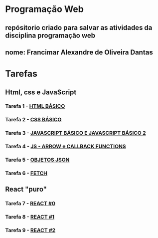 # Programação Web
## repósitorio criado para salvar as atividades da disciplina programação web
## nome: Francimar Alexandre de Oliveira Dantas

# Tarefas

## Html, css e JavaScript

### Tarefa 1 -  <a href="https://github.com/ApenasUDev/programacao-web/tree/main/html%20basico">HTML BÁSICO</a>

### Tarefa 2 -  <a href="https://github.com/ApenasUDev/programacao-web/tree/main/css%20basico">CSS BÁSICO</a>

### Tarefa 3 -  <a href="https://github.com/ApenasUDev/programacao-web/tree/main/js-basico">JAVASCRIPT BÁSICO E JAVASCRIPT BÁSICO 2</a>

### Tarefa 4 -  <a href="https://github.com/ApenasUDev/programacao-web/tree/main/js%20-%20Arrow%20e%20callback%20Functions">JS - ARROW e CALLBACK FUNCTIONS</a>

### Tarefa 5 -  <a href="https://github.com/ApenasUDev/programacao-web/tree/main/objetos%20json">OBJETOS JSON</a>

### Tarefa 6 -  <a href="https://github.com/ApenasUDev/programacao-web/tree/main/Fetch">FETCH</a>

## React "puro"

### Tarefa 7 -  <a href="https://github.com/ApenasUDev/programacao-web/tree/main/Receita%20-%20React%20%230">REACT #0</a>

### Tarefa 8 -  <a href="https://github.com/ApenasUDev/programacao-web/tree/main/Receita%20-%20React%20%231">REACT #1</a>

### Tarefa 9 -  <a href="https://github.com/ApenasUDev/programacao-web/tree/main/Receita%20-%20React%20%232">REACT #2</a>

